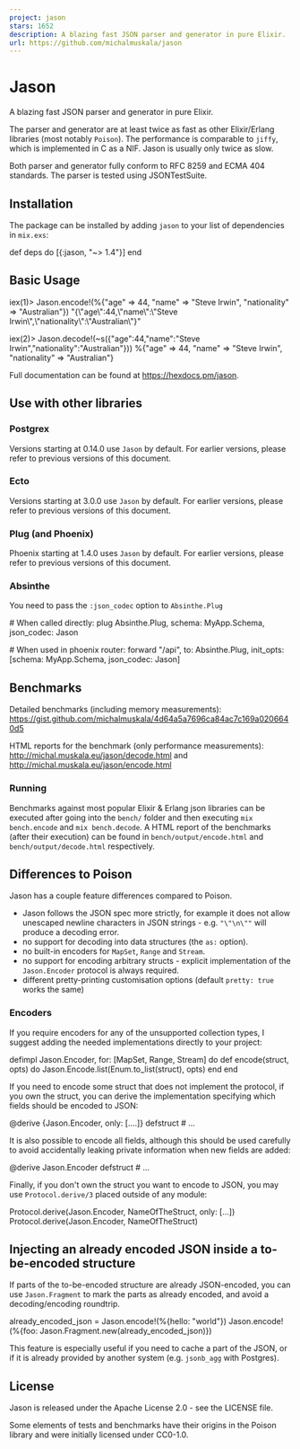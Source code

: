 ```yaml
---
project: jason
stars: 1652
description: A blazing fast JSON parser and generator in pure Elixir.
url: https://github.com/michalmuskala/jason
---
```


Jason
=====

A blazing fast JSON parser and generator in pure Elixir.

The parser and generator are at least twice as fast as other Elixir/Erlang libraries (most notably `Poison`). The performance is comparable to `jiffy`, which is implemented in C as a NIF. Jason is usually only twice as slow.

Both parser and generator fully conform to RFC 8259 and ECMA 404 standards. The parser is tested using JSONTestSuite.

Installation
------------

The package can be installed by adding `jason` to your list of dependencies in `mix.exs`:

def deps do
  \[{:jason, "~> 1.4"}\]
end

Basic Usage
-----------

iex(1)\> Jason.encode!(%{"age" \=> 44, "name" \=> "Steve Irwin", "nationality" \=> "Australian"})
"{\\"age\\":44,\\"name\\":\\"Steve Irwin\\",\\"nationality\\":\\"Australian\\"}"

iex(2)\> Jason.decode!(~s({"age":44,"name":"Steve Irwin","nationality":"Australian"}))
%{"age" \=> 44, "name" \=> "Steve Irwin", "nationality" \=> "Australian"}

Full documentation can be found at https://hexdocs.pm/jason.

Use with other libraries
------------------------

### Postgrex

Versions starting at 0.14.0 use `Jason` by default. For earlier versions, please refer to previous versions of this document.

### Ecto

Versions starting at 3.0.0 use `Jason` by default. For earlier versions, please refer to previous versions of this document.

### Plug (and Phoenix)

Phoenix starting at 1.4.0 uses `Jason` by default. For earlier versions, please refer to previous versions of this document.

### Absinthe

You need to pass the `:json_codec` option to `Absinthe.Plug`

\# When called directly:
plug Absinthe.Plug,
  schema: MyApp.Schema,
  json\_codec: Jason

\# When used in phoenix router:
forward "/api",
  to: Absinthe.Plug,
  init\_opts: \[schema: MyApp.Schema, json\_codec: Jason\]

Benchmarks
----------

Detailed benchmarks (including memory measurements): https://gist.github.com/michalmuskala/4d64a5a7696ca84ac7c169a0206640d5

HTML reports for the benchmark (only performance measurements): http://michal.muskala.eu/jason/decode.html and http://michal.muskala.eu/jason/encode.html

### Running

Benchmarks against most popular Elixir & Erlang json libraries can be executed after going into the `bench/` folder and then executing `mix bench.encode` and `mix bench.decode`. A HTML report of the benchmarks (after their execution) can be found in `bench/output/encode.html` and `bench/output/decode.html` respectively.

Differences to Poison
---------------------

Jason has a couple feature differences compared to Poison.

-   Jason follows the JSON spec more strictly, for example it does not allow unescaped newline characters in JSON strings - e.g. `"\"\n\""` will produce a decoding error.
-   no support for decoding into data structures (the `as:` option).
-   no built-in encoders for `MapSet`, `Range` and `Stream`.
-   no support for encoding arbitrary structs - explicit implementation of the `Jason.Encoder` protocol is always required.
-   different pretty-printing customisation options (default `pretty: true` works the same)

### Encoders

If you require encoders for any of the unsupported collection types, I suggest adding the needed implementations directly to your project:

defimpl Jason.Encoder, for: \[MapSet, Range, Stream\] do
  def encode(struct, opts) do
    Jason.Encode.list(Enum.to\_list(struct), opts)
  end
end

If you need to encode some struct that does not implement the protocol, if you own the struct, you can derive the implementation specifying which fields should be encoded to JSON:

@derive {Jason.Encoder, only: \[....\]}
defstruct \# ...

It is also possible to encode all fields, although this should be used carefully to avoid accidentally leaking private information when new fields are added:

@derive Jason.Encoder
defstruct \# ...

Finally, if you don't own the struct you want to encode to JSON, you may use `Protocol.derive/3` placed outside of any module:

Protocol.derive(Jason.Encoder, NameOfTheStruct, only: \[...\])
Protocol.derive(Jason.Encoder, NameOfTheStruct)

Injecting an already encoded JSON inside a to-be-encoded structure
------------------------------------------------------------------

If parts of the to-be-encoded structure are already JSON-encoded, you can use `Jason.Fragment` to mark the parts as already encoded, and avoid a decoding/encoding roundtrip.

already\_encoded\_json \= Jason.encode!(%{hello: "world"})
Jason.encode!(%{foo: Jason.Fragment.new(already\_encoded\_json)})

This feature is especially useful if you need to cache a part of the JSON, or if it is already provided by another system (e.g. `jsonb_agg` with Postgres).

License
-------

Jason is released under the Apache License 2.0 - see the LICENSE file.

Some elements of tests and benchmarks have their origins in the Poison library and were initially licensed under CC0-1.0.
